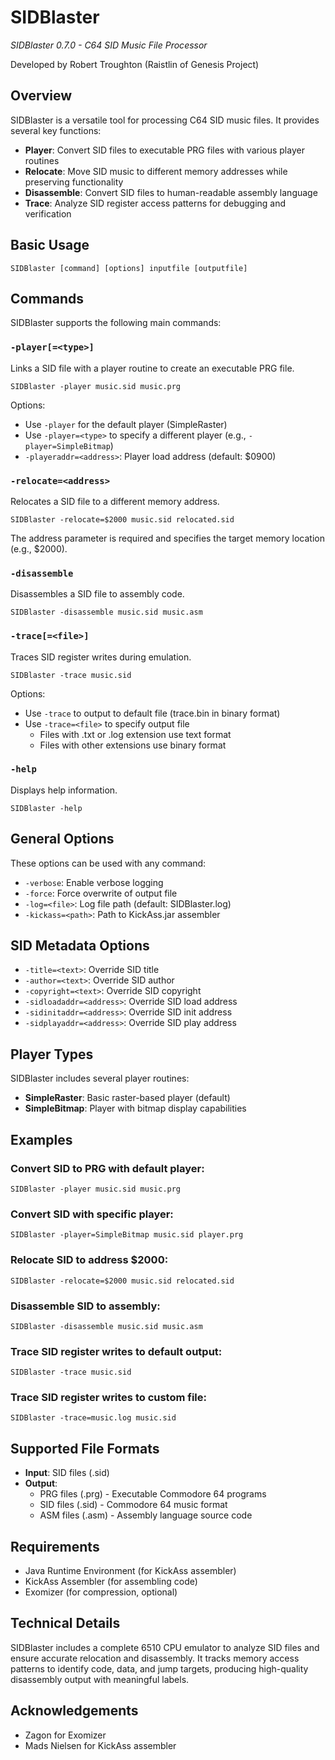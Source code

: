 # SIDBlaster

*SIDBlaster 0.7.0 - C64 SID Music File Processor*

Developed by Robert Troughton (Raistlin of Genesis Project)

## Overview

SIDBlaster is a versatile tool for processing C64 SID music files. It provides several key functions:

- **Player**: Convert SID files to executable PRG files with various player routines
- **Relocate**: Move SID music to different memory addresses while preserving functionality
- **Disassemble**: Convert SID files to human-readable assembly language
- **Trace**: Analyze SID register access patterns for debugging and verification

## Basic Usage

```
SIDBlaster [command] [options] inputfile [outputfile]
```

## Commands

SIDBlaster supports the following main commands:

### `-player[=<type>]` 
Links a SID file with a player routine to create an executable PRG file.

```
SIDBlaster -player music.sid music.prg
```

Options:
- Use `-player` for the default player (SimpleRaster)
- Use `-player=<type>` to specify a different player (e.g., `-player=SimpleBitmap`)
- `-playeraddr=<address>`: Player load address (default: $0900)

### `-relocate=<address>`
Relocates a SID file to a different memory address.

```
SIDBlaster -relocate=$2000 music.sid relocated.sid
```

The address parameter is required and specifies the target memory location (e.g., $2000).

### `-disassemble`
Disassembles a SID file to assembly code.

```
SIDBlaster -disassemble music.sid music.asm
```

### `-trace[=<file>]`
Traces SID register writes during emulation.

```
SIDBlaster -trace music.sid
```

Options:
- Use `-trace` to output to default file (trace.bin in binary format)
- Use `-trace=<file>` to specify output file
  - Files with .txt or .log extension use text format
  - Files with other extensions use binary format

### `-help`
Displays help information.

```
SIDBlaster -help
```

## General Options

These options can be used with any command:

- `-verbose`: Enable verbose logging
- `-force`: Force overwrite of output file
- `-log=<file>`: Log file path (default: SIDBlaster.log)
- `-kickass=<path>`: Path to KickAss.jar assembler

## SID Metadata Options

- `-title=<text>`: Override SID title
- `-author=<text>`: Override SID author
- `-copyright=<text>`: Override SID copyright
- `-sidloadaddr=<address>`: Override SID load address
- `-sidinitaddr=<address>`: Override SID init address
- `-sidplayaddr=<address>`: Override SID play address

## Player Types

SIDBlaster includes several player routines:

- **SimpleRaster**: Basic raster-based player (default)
- **SimpleBitmap**: Player with bitmap display capabilities

## Examples

### Convert SID to PRG with default player:

```
SIDBlaster -player music.sid music.prg
```

### Convert SID with specific player:

```
SIDBlaster -player=SimpleBitmap music.sid player.prg
```

### Relocate SID to address $2000:

```
SIDBlaster -relocate=$2000 music.sid relocated.sid
```

### Disassemble SID to assembly:

```
SIDBlaster -disassemble music.sid music.asm
```

### Trace SID register writes to default output:

```
SIDBlaster -trace music.sid
```

### Trace SID register writes to custom file:

```
SIDBlaster -trace=music.log music.sid
```

## Supported File Formats

- **Input**: SID files (.sid)
- **Output**: 
  - PRG files (.prg) - Executable Commodore 64 programs
  - SID files (.sid) - Commodore 64 music format
  - ASM files (.asm) - Assembly language source code

## Requirements

- Java Runtime Environment (for KickAss assembler)
- KickAss Assembler (for assembling code)
- Exomizer (for compression, optional)

## Technical Details

SIDBlaster includes a complete 6510 CPU emulator to analyze SID files and ensure accurate relocation and disassembly. It tracks memory access patterns to identify code, data, and jump targets, producing high-quality disassembly output with meaningful labels.

## Acknowledgements

- Zagon for Exomizer
- Mads Nielsen for KickAss assembler
